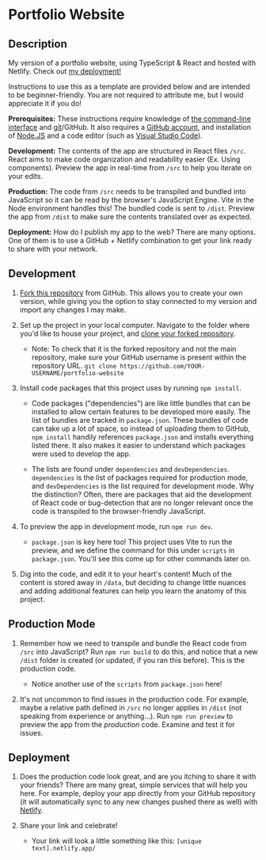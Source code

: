 # Portfolio Website

## Description

My version of a portfolio website, using TypeScript & React and hosted with Netlify. Check out [my deployment!](wangbertha.com)

Instructions to use this as a template are provided below and are intended to be beginner-friendly. You are not required to attribute me, but I would appreciate it if you do!

**Prerequisites:** These instructions require knowledge of [the command-line interface](https://www.theodinproject.com/lessons/foundations-command-line-basics) and [git](https://git-scm.com/doc)/GitHub. It also requires a [GitHub account](https://github.com/), and installation of [Node.JS](https://nodejs.org/en/download/prebuilt-installer/current) and a code editor (such as [Visual Studio Code](https://code.visualstudio.com/download)).

**Development:** The contents of the app are structured in React files `/src`. React aims to make code organization and readability easier (Ex. Using components). Preview the app in real-time from `/src` to help you iterate on your edits.

**Production:** The code from `/src` needs to be transpiled and bundled into JavaScript so it can be read by the browser's JavaScript Engine. Vite in the Node environment handles this! The bundled code is sent to `/dist`. Preview the app from `/dist` to make sure the contents translated over as expected.

**Deployment:** How do I publish my app to the web? There are many options. One of them is to use a GitHub + Netlify combination to get your link ready to share with your network.

## Development

1. [Fork this repository](https://docs.github.com/en/pull-requests/collaborating-with-pull-requests/working-with-forks/fork-a-repo) from GitHub. This allows you to create your own version, while giving you the option to stay connected to my version and import any changes I may make.

2. Set up the project in your local computer. Navigate to the folder where you'd like to house your project, and [clone your forked repository](https://docs.github.com/en/repositories/creating-and-managing-repositories/cloning-a-repository).

   * Note: To check that it is the forked repository and not the main repository, make sure your GitHub username is present within the repository URL. `git clone https://github.com/YOUR-USERNAME/portfolio-website`

3. Install code packages that this project uses by running `npm install`.

   * Code packages ("dependencies") are like little bundles that can be installed to allow certain features to be developed more easily. The list of bundles are tracked in `package.json`. These bundles of code can take up a lot of space, so instead of uploading them to GitHub, `npm install` handily references `package.json` and installs everything listed there. It also makes it easier to understand which packages were used to develop the app.

   * The lists are found under `dependencies` and `devDependencies`. `dependencies` is the list of packages required for production mode, and `devDependencies` is the list required for development mode. Why the distinction? Often, there are packages that aid the development of React code or bug-detection that are no longer relevant once the code is transpiled to the browser-friendly JavaScript.

4. To preview the app in development mode, run `npm run dev`.

   * `package.json` is key here too! This project uses Vite to run the preview, and we define the command for this under `scripts` in `package.json`. You'll see this come up for other commands later on.

5. Dig into the code, and edit it to your heart's content! Much of the content is stored away in `/data`, but deciding to change little nuances and adding additional features can help you learn the anatomy of this project.

## Production Mode

1. Remember how we need to transpile and bundle the React code from `/src` into JavaScript? Run `npm run build` to do this, and notice that a new `/dist` folder is created (or updated, if you ran this before). This is the production code.

   * Notice another use of the `scripts` from `package.json` here!

2. It's not uncommon to find issues in the production code. For example, maybe a relative path defined in `/src` no longer applies in `/dist` (not speaking from experience or anything...). Run `npm run preview` to preview the app from the *production* code. Examine and test it for issues.

## Deployment

1. Does the production code look great, and are you itching to share it with your friends? There are many great, simple services that will help you here. For example, deploy your app directly from your GitHub repository (it will automatically sync to any new changes pushed there as well) with [Netlify](https://app.netlify.com/start).

2. Share your link and celebrate!

   * Your link will look a little something like this: `[unique text].netlify.app/`
